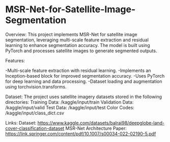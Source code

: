 # MSR-Net-for-Satellite-Image-Segmentation
Overview:
This project implements MSR-Net for satellite image segmentation, leveraging multi-scale feature extraction and residual learning to enhance segmentation accuracy. The model is built using PyTorch and processes satellite images to generate segmented outputs.

Features:

-Multi-scale feature extraction with residual learning.
-Implements an Inception-based block for improved segmentation accuracy.
-Uses PyTorch for deep learning and data processing.
-Dataset loading and augmentation using torchvision.transforms.

Dataset:
The project uses satellite imagery datasets stored in the following directories:
Training Data: /kaggle/input/train
Validation Data: /kaggle/input/valid
Test Data: /kaggle/input/test
Color Codes: /kaggle/input/class_dict.csv

Links:
Dataset: https://www.kaggle.com/datasets/balraj98/deepglobe-land-cover-classification-dataset
MSR-Net Architecture Paper: https://link.springer.com/content/pdf/10.1007/s00034-022-02190-5.pdf
